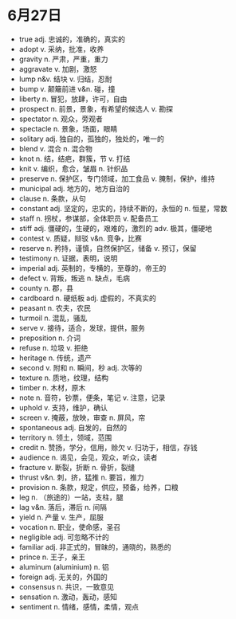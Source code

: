 # 6月27日

- true adj. 忠诚的，准确的，真实的
- adopt v. 采纳，批准，收养
- gravity n. 严肃，严重，重力
- aggravate v. 加剧，激怒
- lump n&v. 结块 v. 归结，忍耐
- bump v. 颠簸前进 v&n. 碰，撞
- liberty n. 冒犯，放肆，许可，自由
- prospect n. 前景，景象，有希望的候选人 v. 勘探
- spectator n. 观众，旁观者
- spectacle n. 景象，场面，眼睛
- solitary adj. 独自的，孤独的，独处的，唯一的
- blend v. 混合 n. 混合物
- knot n. 结，结疤，群簇，节 v. 打结
- knit v. 编织，愈合，皱眉 n. 针织品
- preserve n. 保护区，专门领域，加工食品 v. 腌制，保护，维持
- municipal adj. 地方的，地方自治的
- clause n. 条款，从句
- constant adj. 坚定的，忠实的，持续不断的，永恒的 n. 恒星，常数
- staff n. 拐杖，参谋部，全体职员 v. 配备员工
- stiff adj. 僵硬的，生硬的，艰难的，激烈的 adv. 极其，僵硬地
- contest v. 质疑，辩驳 v&n. 竞争，比赛
- reserve n. 矜持，谨慎，自然保护区，储备 v. 预订，保留
- testimony n. 证据，表明，说明
- imperial adj. 英制的，专横的，至尊的，帝王的
- defect v. 背叛，叛逃 n. 缺点，毛病
- county n. 郡，县
- cardboard n. 硬纸板 adj. 虚假的，不真实的
- peasant n. 农夫，农民
- turmoil n. 混乱，骚乱
- serve v. 接待，适合，发球，提供，服务
- preposition n. 介词
- refuse n. 垃圾 v. 拒绝
- heritage n. 传统，遗产
- second v. 附和 n. 瞬间，秒 adj. 次等的
- texture n. 质地，纹理，结构
- timber n. 木材，原木
- note n. 音符，钞票，便条，笔记 v. 注意，记录
- uphold v. 支持，维护，确认
- screen v. 掩蔽，放映，审查 n. 屏风，帘
- spontaneous adj. 自发的，自然的
- territory n. 领土，领域，范围
- credit n. 赞扬，学分，信用，赊欠 v. 归功于，相信，存钱
- audience n. 谒见，会见，观众，听众，读者
- fracture v. 断裂，折断 n. 骨折，裂缝
- thrust v&n. 刺，挤，猛推 n. 要旨，推力
- provision n. 条款，规定，供应，预备，给养，口粮
- leg n. （旅途的）一站，支柱，腿
- lag v&n. 落后，滞后 n. 间隔
- yield n. 产量 v. 生产，屈服
- vocation n. 职业，使命感，圣召
- negligible adj. 可忽略不计的
- familiar adj. 非正式的，冒昧的，通晓的，熟悉的
- prince n. 王子，亲王
- aluminum (aluminium) n. 铝
- foreign adj. 无关的，外国的
- consensus n. 共识，一致意见
- sensation n. 激动，轰动，感知
- sentiment n. 情绪，感情，柔情，观点
